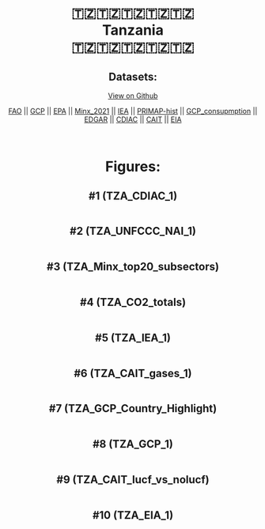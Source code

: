 
<center>
<h1 align="center">
🇹🇿🇹🇿🇹🇿🇹🇿🇹🇿
<br>
Tanzania
<br>
🇹🇿🇹🇿🇹🇿🇹🇿🇹🇿
</h1>
<h2>Datasets:</h2>
<p><a href="https://github.com/dquintani/GreenhouseData/tree/master/country_data/TZA_Tanzania/data">View on Github</a>
<br></p><p><a href="data/TZA_FAO.csv">FAO</a> || <a href="data/TZA_GCP.csv">GCP</a> || <a href="data/TZA_EPA.csv">EPA</a> || <a href="data/TZA_Minx_2021.csv">Minx_2021</a> || <a href="data/TZA_IEA.csv">IEA</a> || <a href="data/TZA_PRIMAP-hist.csv">PRIMAP-hist</a> || <a href="data/TZA_GCP_consupmption.csv">GCP_consupmption</a> || <a href="data/TZA_EDGAR.csv">EDGAR</a> || <a href="data/TZA_CDIAC.csv">CDIAC</a> || <a href="data/TZA_CAIT.csv">CAIT</a> || <a href="data/TZA_EIA.csv">EIA</a></p><p><br></p>
<h1>Figures:</h1><h2>#1 (TZA_CDIAC_1)</h2>
<p><img alt="" src="figures/TZA_CDIAC_1.png" /></p><h2>#2 (TZA_UNFCCC_NAI_1)</h2>
<p><img alt="" src="figures/TZA_UNFCCC_NAI_1.png" /></p><h2>#3 (TZA_Minx_top20_subsectors)</h2>
<p><img alt="" src="figures/TZA_Minx_top20_subsectors.png" /></p><h2>#4 (TZA_CO2_totals)</h2>
<p><img alt="" src="figures/TZA_CO2_totals.png" /></p><h2>#5 (TZA_IEA_1)</h2>
<p><img alt="" src="figures/TZA_IEA_1.png" /></p><h2>#6 (TZA_CAIT_gases_1)</h2>
<p><img alt="" src="figures/TZA_CAIT_gases_1.png" /></p><h2>#7 (TZA_GCP_Country_Highlight)</h2>
<p><img alt="" src="figures/TZA_GCP_Country_Highlight.png" /></p><h2>#8 (TZA_GCP_1)</h2>
<p><img alt="" src="figures/TZA_GCP_1.png" /></p><h2>#9 (TZA_CAIT_lucf_vs_nolucf)</h2>
<p><img alt="" src="figures/TZA_CAIT_lucf_vs_nolucf.png" /></p><h2>#10 (TZA_EIA_1)</h2>
<p><img alt="" src="figures/TZA_EIA_1.png" /></p>